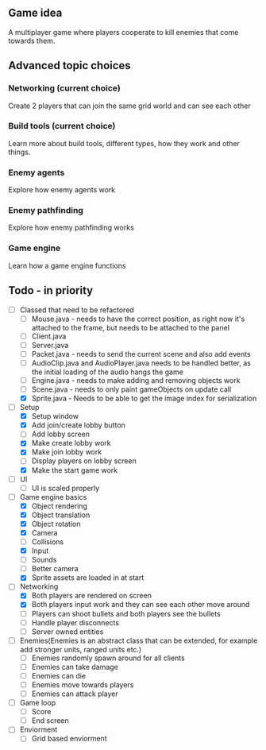 ## Game idea
A multiplayer game where players cooperate to kill enemies that come towards them.

## Advanced topic choices
### Networking (current choice)
Create 2 players that can join the same grid world and can see each other
### Build tools (current choice)
Learn more about build tools, different types, how they work and other things.
### Enemy agents
Explore how enemy agents work
### Enemy pathfinding
Explore how enemy pathfinding works
### Game engine
Learn how a game engine functions

## Todo - in priority
- [ ] Classed that need to be refactored
    - [ ] Mouse.java - needs to have the correct position, as right now it's attached to the frame, but needs to be attached to the panel
    - [ ] Client.java
    - [ ] Server.java
    - [ ] Packet.java - needs to send the current scene and also add events
    - [ ] AudioClip.java and AudioPlayer.java needs to be handled better, as the initial loading of the audio hangs the game
    - [ ] Engine.java - needs to make adding and removing objects work
    - [ ] Scene.java - needs to only paint gameObjects on update call
    - [X] Sprite.java - Needs to be able to get the image index for serialization

- [ ] Setup
    - [x] Setup window
    - [x] Add join/create lobby button
    - [ ] Add lobby screen
    - [x] Make create lobby work
    - [x] Make join lobby work
    - [ ] Display players on lobby screen
    - [x] Make the start game work

- [ ] UI
    - [ ] UI is scaled properly

- [ ] Game engine basics
    - [X] Object rendering
    - [X] Object translation
    - [X] Object rotation
    - [X] Camera
    - [ ] Collisions
    - [X] Input
    - [ ] Sounds
    - [ ] Better camera
    - [X] Sprite assets are loaded in at start

- [ ] Networking
    - [X] Both players are rendered on screen
    - [X] Both players input work and they can see each other move around
    - [ ] Players can shoot bullets and both players see the bullets
    - [ ] Handle player disconnects
    - [ ] Server owned entities

- [ ] Enemies(Enemies is an abstract class that can be extended, for example add stronger units, ranged units etc.)
    - [ ] Enemies randomly spawn around for all clients
    - [ ] Enemies can take damage
    - [ ] Enemies can die
    - [ ] Enemies move towards players
    - [ ] Enemies can attack player

- [ ] Game loop
    - [ ] Score
    - [ ] End screen

- [ ] Enviorment
    - [ ] Grid based enviorment